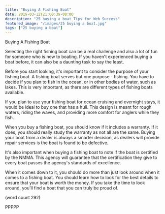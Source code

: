 ```yaml
---
title: "Buying A Fishing Boat"
date: 2019-03-12T21:00:39-08:00
description: "25 buying a boat Tips for Web Success"
featured_image: "/images/25 buying a boat.jpg"
tags: ["25 buying a boat"]
---
```


Buying A Fishing Boat

Selecting the right fishing boat can be a real 
challenge and also a lot of fun for someone who is
new to boating.  If you haven't experienced buying
a boat before, it can also be a daunting task to
say the least.

Before you start looking, it's important to consider
the purpose of your fishing boat.  A fishing boat
serves but one purpose - fishing.  You have to 
decide if you plan to fish in the ocean, or in other
bodies of water, such as lakes.  This is very 
important, as there are different types of fishing 
boats available.

If you plan to use your fishing boat for ocean 
cruising and overnight stays, it would be ideal to 
buy one that has a hull.  This design is meant for
rough waters, riding the waves, and providing more
comfort for anglers while they fish.

When you buy a fishing boat, you should know if it
includes a warranty.  If it does, you should really
study the warranty as not all are the same.  Buying
your boat from a dealer is always a smarter decision, 
as dealers will provide repair services is the 
boat is found to be defective.

It's also important when buying a fishing boat to
note if the boat is certified by the NMMA.  This 
agency will guarantee that the certification they 
give to every boat passes the agency's standards 
of excellence.

When it comes down to it, you should do more than 
just look around when it comes to a fishing boat.
You should learn how to look for the best details
to ensure that your boat is worth the money.  If
you take the time to look around, you'll find a boat
that you can truly be proud of.

(word count 292)

PPPPP
